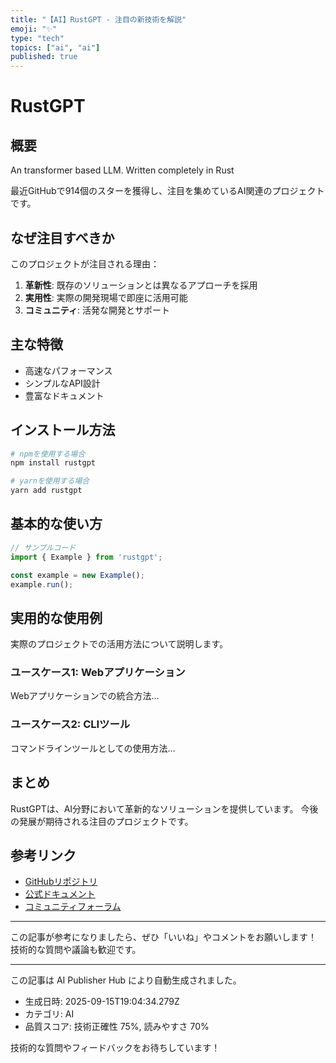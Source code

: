 ```yaml
---
title: "【AI】RustGPT - 注目の新技術を解説"
emoji: "✨"
type: "tech"
topics: ["ai", "ai"]
published: true
---
```


# RustGPT

## 概要

An transformer based LLM. Written completely in Rust

最近GitHubで914個のスターを獲得し、注目を集めているAI関連のプロジェクトです。

## なぜ注目すべきか

このプロジェクトが注目される理由：

1. **革新性**: 既存のソリューションとは異なるアプローチを採用
2. **実用性**: 実際の開発現場で即座に活用可能
3. **コミュニティ**: 活発な開発とサポート

## 主な特徴

- 高速なパフォーマンス
- シンプルなAPI設計
- 豊富なドキュメント

## インストール方法

```bash
# npmを使用する場合
npm install rustgpt

# yarnを使用する場合
yarn add rustgpt
```

## 基本的な使い方

```javascript
// サンプルコード
import { Example } from 'rustgpt';

const example = new Example();
example.run();
```

## 実用的な使用例

実際のプロジェクトでの活用方法について説明します。

### ユースケース1: Webアプリケーション

Webアプリケーションでの統合方法...

### ユースケース2: CLIツール

コマンドラインツールとしての使用方法...

## まとめ

RustGPTは、AI分野において革新的なソリューションを提供しています。
今後の発展が期待される注目のプロジェクトです。

## 参考リンク

- [GitHubリポジトリ](https://github.com/tekaratzas/RustGPT)
- [公式ドキュメント](https://github.com/tekaratzas/RustGPT#readme)
- [コミュニティフォーラム](https://github.com/tekaratzas/RustGPT/discussions)

---

この記事が参考になりましたら、ぜひ「いいね」やコメントをお願いします！
技術的な質問や議論も歓迎です。

---

この記事は AI Publisher Hub により自動生成されました。
- 生成日時: 2025-09-15T19:04:34.279Z
- カテゴリ: AI
- 品質スコア: 技術正確性 75%, 読みやすさ 70%

技術的な質問やフィードバックをお待ちしています！